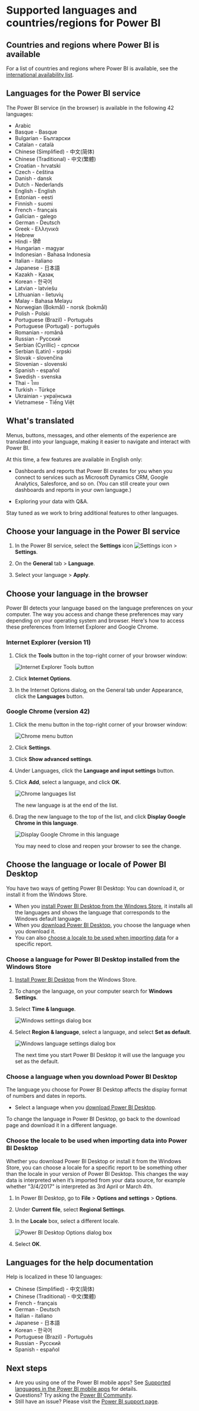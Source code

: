 <properties 
   pageTitle="Supported languages and countries/regions for Power BI"
   description="See the lists of supported languages and countries/regions for the Power BI service, Power BI Desktop, and Power BI documentation."
   services="powerbi" 
   documentationCenter="" 
   authors="maggiesMSFT" 
   manager="erikre" 
   backup=""
   editor=""
   tags=""
   qualityFocus="no"
   qualityDate=""/>
 
<tags
   ms.service="powerbi"
   ms.devlang="NA"
   ms.topic="get-started-article"
   ms.tgt_pltfrm="NA"
   ms.workload="powerbi"
   ms.date="10/12/2017"
   ms.author="maggies"/>
# Supported languages and countries/regions for Power BI

## Countries and regions where Power BI is available
For a list of countries and regions where Power BI is available, see the [international availability list](https://products.office.com/business/international-availability). 

## Languages for the Power BI service
The Power BI service (in the browser) is available in the following 42 languages:

-   Arabic
-   Basque - Basque
-   Bulgarian - Български
-   Catalan - català
-   Chinese (Simplified) - 中文(简体)
-   Chinese (Traditional) - 中文(繁體)
-   Croatian - hrvatski
-   Czech - čeština
-   Danish - dansk
-   Dutch - Nederlands
-   English - English
-   Estonian - eesti
-   Finnish - suomi
-   French - français
-   Galician - galego
-   German - Deutsch
-   Greek - Ελληνικά
-   Hebrew
-   Hindi - हिंदी
-   Hungarian - magyar
-   Indonesian - Bahasa Indonesia
-   Italian - italiano
-   Japanese - 日本語
-   Kazakh - Қазақ
-   Korean - 한국어
-   Latvian - latviešu
-   Lithuanian - lietuvių
-   Malay - Bahasa Melayu
-   Norwegian (Bokmål) - norsk (bokmål)
-   Polish - Polski
-   Portuguese (Brazil) - Português
-   Portuguese (Portugal) - português
-   Romanian - română
-   Russian - Русский
-   Serbian (Cyrillic) - српски
-   Serbian (Latin) - srpski
-   Slovak - slovenčina
-   Slovenian - slovenski
-   Spanish - español
-   Swedish - svenska
-   Thai - ไทย
-   Turkish - Türkçe
-   Ukrainian - українська
-   Vietnamese - Tiếng Việt

## What's translated

Menus, buttons, messages, and other elements of the experience are translated into your language, making it easier to navigate and interact with Power BI.

At this time, a few features are available in English only:

-   Dashboards and reports that Power BI creates for you when you connect to services such as Microsoft Dynamics CRM, Google Analytics, Salesforce, and so on. (You can still create your own dashboards and reports in your own language.)

-   Exploring your data with Q&A.

Stay tuned as we work to bring additional features to other languages. 

## Choose your language in the Power BI service

1. In the Power BI service, select the **Settings** icon ![Settings icon](media/powerbi-supported-languages/pbi_settings_icon.png) > **Settings**.

2. On the **General** tab > **Language**.

3. Select your language > **Apply**.

## Choose your language in the browser

Power BI detects your language based on the language preferences on your computer. The way you access and change these preferences may vary depending on your operating system and browser. Here's how to access these preferences from Internet Explorer and Google Chrome.

### Internet Explorer (version 11)

1.  Click the **Tools** button in the top-right corner of your browser window:

    ![Internet Explorer Tools button](media/powerbi-supported-languages/languages1.png)

2.  Click **Internet Options**.

3.  In the Internet Options dialog, on the General tab under Appearance, click the **Languages** button.

### Google Chrome (version 42)

1.  Click the menu button in the top-right corner of your browser window:

    ![Chrome menu button](media/powerbi-supported-languages/languages2.png)

2.  Click **Settings**.

3.  Click **Show advanced settings**.

4.  Under Languages, click the **Language and input settings** button.

5.  Click **Add**, select a language, and click **OK**.

    ![Chrome languages list](media/powerbi-supported-languages/pbi_langs_enus.png)

    The new language is at the end of the list. 

6.  Drag the new language to the top of the list, and click **Display Google Chrome in this language**.

    ![Display Google Chrome in this language](media/powerbi-supported-languages/pbi_langs_eses.png)

    You may need to close and reopen your browser to see the change.

## Choose the language or locale of Power BI Desktop

You have two ways of getting Power BI Desktop: You can download it, or install it from the Windows Store.

- When you [install Power BI Desktop from the Windows Store](#choose-a-language-for-power-bi-desktop-installed-from-the-windows-store), it installs all the languages and shows the language that corresponds to the Windows default language.
- When you [download Power BI Desktop](#choose-a-language-when-you-download-power-bi-desktop), you choose the language when you download it. 
- You can also [choose a locale to be used when importing data](#choose-the-locale-to-be-used-when-importing-data-into-power-bi-desktop) for a specific report. 

### Choose a language for Power BI Desktop installed from the Windows Store

1.  [Install Power BI Desktop](http://aka.ms/pbidesktopstore) from the Windows Store.
2. To change the language, on your computer search for **Windows Settings**. 
3. Select **Time & language**.

     ![Windows settings dialog box](media/powerbi-supported-languages/power-bi-service-windows-settings.png)
    
1. Select **Region & language**, select a language, and select **Set as default**.

     ![Windows language settings dialog box](media/powerbi-supported-languages/power-bi-service-language-settings.png)

     The next time you start Power BI Desktop it will use the language you set as the default. 

### Choose a language when you download Power BI Desktop

The language you choose for Power BI Desktop affects the display format of numbers and dates in reports. 

- Select a language when you [download Power BI Desktop](https://powerbi.microsoft.com/desktop). 

To change the language in Power BI Desktop, go back to the download page and download it in a different language.

### Choose the locale to be used when importing data into Power BI Desktop

Whether you download Power BI Desktop or install it from the Windows Store, you can choose a locale for a specific report to be something other than the locale in your version of Power BI Desktop. This changes the way data is interpreted when it’s imported from your data source, for example whether "3/4/2017" is interpreted as 3rd April or March 4th. 

1.  In Power BI Desktop, go to **File** > **Options and settings** > **Options**.
2.  Under **Current file**, select **Regional Settings**.
3.  In the **Locale** box, select a different locale. 

    ![Power BI Desktop Options dialog box](media/powerbi-supported-languages/pbi_supptdlangs_locale.png)

4.  Select **OK**.

## Languages for the help documentation

Help is localized in these 10 languages: 

-   Chinese (Simplified) - 中文(简体)
-   Chinese (Traditional) - 中文(繁體)
-   French - français
-   German - Deutsch
-   Italian - italiano
-   Japanese - 日本語
-   Korean - 한국어
-   Portuguese (Brazil) - Português
-   Russian - Русский
-   Spanish - español

## Next steps 
* Are you using one of the Power BI mobile apps? See [Supported languages in the Power BI mobile apps](powerbi-mobile-supported-languages.md) for details.
* Questions? Try asking the [Power BI Community](http://community.powerbi.com/).
* Still have an issue? Please visit the [Power BI support page](https://powerbi.microsoft.com/support/).


